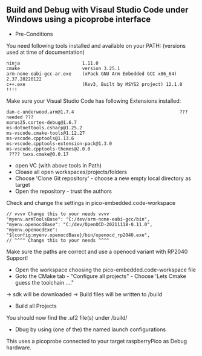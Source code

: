 ## Build and Debug with Visaul Studio Code under Windows using a picoprobe interface

- Pre-Conditions

You need following tools installed and available on your PATH:
(versions used at time of documentation)

```
ninja                       1.11.0
cmake                       version 3.25.1
arm-none-eabi-gcc-ar.exe    (xPack GNU Arm Embedded GCC x86_64) 2.37.20220122
c++.exe                     (Rev3, Built by MSYS2 project) 12.1.0                   !!!!
```

Make sure your Visual Studio Code has following Extensions installed:

```
dan-c-underwood.arm@1.7.4                                       ??? needed ???
marus25.cortex-debug@1.6.7
ms-dotnettools.csharp@1.25.2
ms-vscode.cmake-tools@1.12.27
ms-vscode.cpptools@1.13.6
ms-vscode.cpptools-extension-pack@1.3.0
ms-vscode.cpptools-themes@2.0.0
 ???? twxs.cmake@0.0.17
```

- open VC (with above tools in Path)
- Cloase all open workspaces/projects/folders
- Choose 'Clone Git repository' - choose a new empty local directory as target
- Open the repository - trust the authors

Check and change the settings in pico-embedded.code-workspace
```
// vvvv Change this to your needs vvvv
"myenv.armToolsBase": "C:/dev/arm-none-eabi-gcc/bin",
"myenv.openocdBase": "C:/dev/OpenOCD-20211118-0.11.0",
"myenv.openocdExe": "${config:myenv.openocdBase}/bin/openocd_rp2040.exe",
// ^^^^ Change this to your needs ^^^^
  ```
Make sure the paths are correct and use a openocd variant with RP2040 Support!
 
- Open the workspace choosing the pico-embedded.code-workspace file
- Goto the CMake tab - "Configure all projects" - Choose 'Lets Cmake guess the toolchain ...."

 -> sdk will be downloaded
 -> Build files will be written to <workspacebase>/build 
 
- Build all Projects 

 You should now find the <project>.uf2 file(s) under <workspaceroot>/build/<proj>
 
 - Dbug by using (one of the) the named launch configurations
 
This uses a picoprobe connected to your target raspberryPico as Debug hardware.





